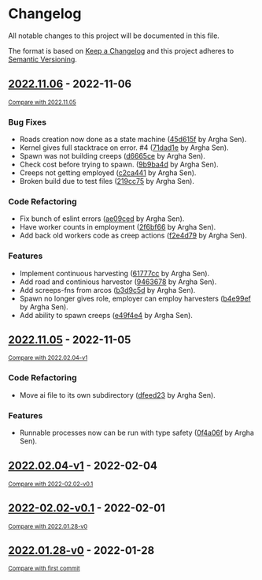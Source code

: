 # Changelog
All notable changes to this project will be documented in this file.

The format is based on [Keep a Changelog](http://keepachangelog.com/en/1.0.0/)
and this project adheres to [Semantic Versioning](http://semver.org/spec/v2.0.0.html).

## [2022.11.06](https://github.com/arghasen/screeps/releases/tag/2022.11.06) - 2022-11-06

<small>[Compare with 2022.11.05](https://github.com/arghasen/screeps/compare/2022.11.05...2022.11.06)</small>

### Bug Fixes
- Roads creation now done as a state machine ([45d615f](https://github.com/arghasen/screeps/commit/45d615f8032f32ddb7a517aa40694154296de57b) by Argha Sen).
- Kernel gives full stacktrace on error.  #4 ([71dad1e](https://github.com/arghasen/screeps/commit/71dad1ea31bbde209830ab4e6cbcad0c1b06c605) by Argha Sen).
- Spawn was not building creeps ([d6665ce](https://github.com/arghasen/screeps/commit/d6665cee24248e671531815c159d06ab67647fa5) by Argha Sen).
- Check cost before trying to spawn. ([9b9ba4d](https://github.com/arghasen/screeps/commit/9b9ba4d36cf9c299d6e5b19c89390ff7b188e5ce) by Argha Sen).
- Creeps not getting employed ([c2ca441](https://github.com/arghasen/screeps/commit/c2ca44198baed128ac8da3af42ccb3342fd63b01) by Argha Sen).
- Broken build due to test files ([219cc75](https://github.com/arghasen/screeps/commit/219cc756ba8d752e48dc50d59208eb6e0bbdc8cb) by Argha Sen).

### Code Refactoring
- Fix bunch of eslint errors ([ae09ced](https://github.com/arghasen/screeps/commit/ae09cedeb6afa27bfbbd6071799155c9f7d469d3) by Argha Sen).
- Have worker counts in employment ([2f6bf66](https://github.com/arghasen/screeps/commit/2f6bf6630dd28b7a296b700611ce4c848c57a929) by Argha Sen).
- Add back old workers code as creep actions ([f2e4d79](https://github.com/arghasen/screeps/commit/f2e4d794244f640102fc40d8dcf243c7b4fba765) by Argha Sen).

### Features
- Implement continuous harvesting ([61777cc](https://github.com/arghasen/screeps/commit/61777cced4469e32c1bf4a715161d57e3786697a) by Argha Sen).
- Add road and continious harvestor ([9463678](https://github.com/arghasen/screeps/commit/94636786f7c3aee50c3bfba0e52d89ba5a40b5de) by Argha Sen).
- Add screeps-fns from arcos ([b3d9c5d](https://github.com/arghasen/screeps/commit/b3d9c5d4c5234826d0520939dac3d859a218d080) by Argha Sen).
- Spawn no longer gives role, employer can employ harvesters ([b4e99ef](https://github.com/arghasen/screeps/commit/b4e99ef5b5db2df8003fddb619e3550be992549f) by Argha Sen).
- Add ability to spawn creeps ([e49f4e4](https://github.com/arghasen/screeps/commit/e49f4e40a249d45d79be1b2158273225e0916aed) by Argha Sen).


## [2022.11.05](https://github.com/arghasen/screeps/releases/tag/2022.11.05) - 2022-11-05

<small>[Compare with 2022.02.04-v1](https://github.com/arghasen/screeps/compare/2022.02.04-v1...2022.11.05)</small>

### Code Refactoring
- Move ai file to its own subdirectory ([dfeed23](https://github.com/arghasen/screeps/commit/dfeed2359121f81e8c19885402df60357ab83e53) by Argha Sen).

### Features
- Runnable processes now can be run with type safety ([0f4a06f](https://github.com/arghasen/screeps/commit/0f4a06f49ce33738f705de5e6a7ed660d819c9a0) by Argha Sen).


## [2022.02.04-v1](https://github.com/arghasen/screeps/releases/tag/2022.02.04-v1) - 2022-02-04

<small>[Compare with 2022-02.02-v0.1](https://github.com/arghasen/screeps/compare/2022-02.02-v0.1...2022.02.04-v1)</small>


## [2022-02.02-v0.1](https://github.com/arghasen/screeps/releases/tag/2022-02.02-v0.1) - 2022-02-01

<small>[Compare with 2022.01.28-v0](https://github.com/arghasen/screeps/compare/2022.01.28-v0...2022-02.02-v0.1)</small>


## [2022.01.28-v0](https://github.com/arghasen/screeps/releases/tag/2022.01.28-v0) - 2022-01-28

<small>[Compare with first commit](https://github.com/arghasen/screeps/compare/d065b2cf9f96cd86c4c748fe3211405555e97222...2022.01.28-v0)</small>


